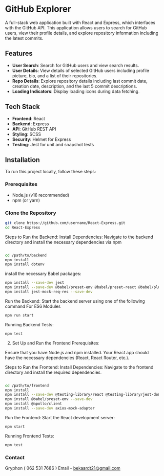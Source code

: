 # GitHub Explorer

A full-stack web application built with React and Express, which interfaces with the GitHub API. This application allows users to search for GitHub users, view their profile details, and explore repository information including the latest commits.

## Features

- **User Search**: Search for GitHub users and view search results.
- **User Details**: View details of selected GitHub users including profile picture, bio, and a list of their repositories.
- **Repo Details**: Explore repository details including last commit date, creation date, description, and the last 5 commit descriptions.
- **Loading Indicators**: Display loading icons during data fetching.

## Tech Stack

- **Frontend**: React
- **Backend**: Express
- **API**: GitHub REST API
- **Styling**: SCSS
- **Security**: Helmet for Express
- **Testing**: Jest for unit and snapshot tests

## Installation

To run this project locally, follow these steps:

### Prerequisites

- Node.js (v16 recommended)
- npm (or yarn)

### Clone the Repository

```bash
git clone https://github.com/username/React-Express.git
cd React-Express
```

Steps to Run the Backend:
Install Dependencies: Navigate to the backend directory and install the necessary dependencies via npm

```bash

cd /path/to/backend
npm install
npm install dotenv

```

install the necessary Babel packages:
```bash
npm install --save-dev jest
npm install --save-dev @babel/preset-env @babel/preset-react @babel/plugin-transform-modules-commonjs
npm install jest-mock-req-res --save-dev

```

Run the Backend: Start the backend server using one of the following command
For ES6 Modules

```bash
npm run start
```

Running Backend Tests:

```bash
npm test
```

2. Set Up and Run the Frontend
Prerequisites:

Ensure that you have Node.js and npm installed.
Your React app should have the necessary dependencies (React, React Router, etc.).

Steps to Run the Frontend:
Install Dependencies: Navigate to the frontend directory and install the required dependencies.

```bash

cd /path/to/frontend
npm install
npm install --save-dev @testing-library/react @testing-library/jest-dom
npm install @babel/preset-env --save-dev
npm install @apollo/client
npm install --save-dev axios-mock-adapter


```

Run the Frontend: Start the React development server:
```bash
npm start
```

Running Frontend Tests:
```bash
npm test
```


### Contact

Gryphon ( 062 531 7686 )
Email - bekaardt21@gmail.com
